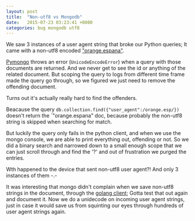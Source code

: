 ```yaml
---
layout: post
title:  "Non-utf8 vs Mongodb"
date:   2015-07-23 03:23:41 +0800
categories: bug mongodb utf8
---
```

We saw 3 instances of a user agent string that broke our Python queries; It came with a non-utf8 encoded ["orange.espana"](https://en.wikipedia.org/wiki/Orange_Espa%C3%B1a).

[Pymongo](https://pypi.python.org/pypi/pymongo/) throws an error (`UnicodeEncodeError`) when a query with those documents are returned. And we never get to see the id or anything of the related document. But scoping the query to logs from different time frame made the query go through, so we figured we just need to remove the offending document.

Turns out it's actually really hard to find the offenders.

Beacause the query `db.collection.find({"user_agent":/orange.esp/})` doesn't return the `"orange.espana" doc, because probably the non-utf8 string is skipped when searching for match.

But luckily the query only fails in the python client, and when we use the mongo console, we are able to print everything out, offending or not. So we did a binary search and narrowed down to a small enough scope that we can just scroll through and find the '?' and out of frustration we purged the entries.

Wth happened to the device that sent non-utf8 user agent?! And only 3 instances of them -.-

It was interesting that mongo didn't complain when we save non-utf8 strings in the document, through the [golang client](http://godoc.org/gopkg.in/mgo.v2); Gotta test that out again and document it. Now we do a unidecode on incoming user agent strings, just in case it would save us from squinting our eyes through hundreds of user agent strings again.

